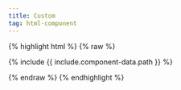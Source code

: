 ```yaml
---
title: Custom
tag: html-component
---
```


{% highlight html %}
{% raw %}

{% include {{ include.component-data.path }} %}

{% endraw %}
{% endhighlight %}